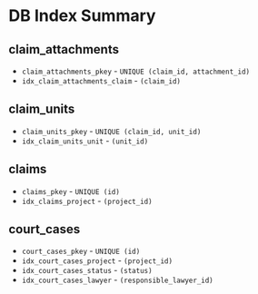 # DB Index Summary

## claim_attachments
- `claim_attachments_pkey` - `UNIQUE (claim_id, attachment_id)`
- `idx_claim_attachments_claim` - `(claim_id)`

## claim_units
- `claim_units_pkey` - `UNIQUE (claim_id, unit_id)`
- `idx_claim_units_unit` - `(unit_id)`

## claims
- `claims_pkey` - `UNIQUE (id)`
- `idx_claims_project` - `(project_id)`

## court_cases
- `court_cases_pkey` - `UNIQUE (id)`
- `idx_court_cases_project` - `(project_id)`
- `idx_court_cases_status` - `(status)`
- `idx_court_cases_lawyer` - `(responsible_lawyer_id)`

